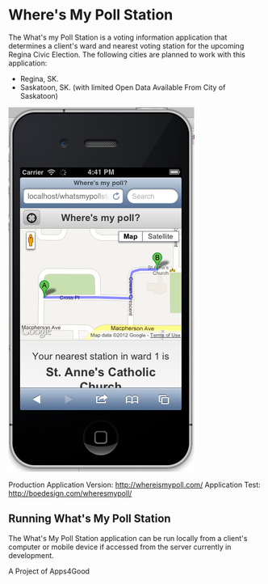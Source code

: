 Where's My Poll Station
======================

The What's my Poll Station is a voting information application that determines 
a client's ward and nearest voting station for the upcoming Regina Civic 
Election.  The following cities are planned to work with this application:

* Regina, SK.
* Saskatoon, SK. (with limited Open Data Available From City of Saskatoon)

![What's My Poll Station Example](https://github.com/apps4good/What-s-My-Poll-Station/raw/master/img/wheres-my-poll.png)

Production Application Version: http://whereismypoll.com/
Application Test: http://boedesign.com/wheresmypoll/

Running What's My Poll Station
------------------------------

The What's My Poll Station application can be run locally from a client's 
computer or mobile device if accessed from the server currently in development.

A Project of Apps4Good
